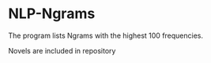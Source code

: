 # NLP-Ngrams

The program lists Ngrams with the highest 100 frequencies.

Novels are included in repository
